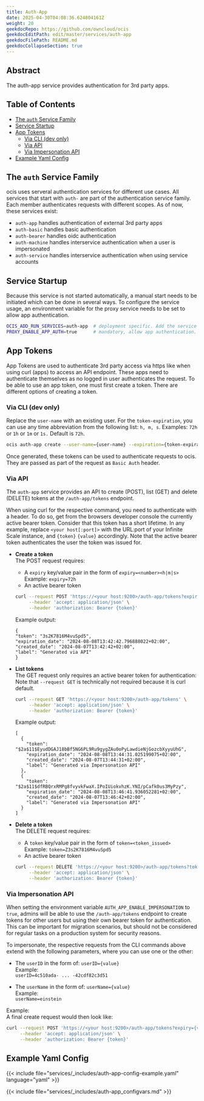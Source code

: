 ```yaml
---
title: Auth-App
date: 2025-04-30T04:08:36.624804161Z
weight: 20
geekdocRepo: https://github.com/owncloud/ocis
geekdocEditPath: edit/master/services/auth-app
geekdocFilePath: README.md
geekdocCollapseSection: true
---
```


<!-- Do not edit this file, it is autogenerated. Edit the service README.md instead -->

## Abstract


The auth-app service provides authentication for 3rd party apps.


## Table of Contents

* [The `auth` Service Family](#the-`auth`-service-family)
* [Service Startup](#service-startup)
* [App Tokens](#app-tokens)
  * [Via CLI (dev only)](#via-cli-(dev-only))
  * [Via API](#via-api)
  * [Via Impersonation API](#via-impersonation-api)
* [Example Yaml Config](#example-yaml-config)

## The `auth` Service Family

ocis uses serveral authentication services for different use cases. All services that start with `auth-` are part of the authentication service family. Each member authenticates requests with different scopes. As of now, these services exist:
  -   `auth-app` handles authentication of external 3rd party apps
  -   `auth-basic` handles basic authentication
  -   `auth-bearer` handles oidc authentication
  -   `auth-machine` handles interservice authentication when a user is impersonated
  -   `auth-service` handles interservice authentication when using service accounts

## Service Startup

Because this service is not started automatically, a manual start needs to be initiated which can be done in several ways. To configure the service usage, an environment variable for the proxy service needs to be set to allow app authentication.
```bash
OCIS_ADD_RUN_SERVICES=auth-app  # deployment specific. Add the service to the manual startup list, use with binary deployments. Alternatively you can start the service explicitly via the command line.
PROXY_ENABLE_APP_AUTH=true      # mandatory, allow app authentication. In case of a distributed environment, this envvar needs to be set in the proxy service.
```

## App Tokens

App Tokens are used to authenticate 3rd party access via https like when using curl (apps) to access an API endpoint. These apps need to authenticate themselves as no logged in user authenticates the request. To be able to use an app token, one must first create a token. There are different options of creating a token.

### Via CLI (dev only)

Replace the `user-name` with an existing user. For the `token-expiration`, you can use any time abbreviation from the following list: `h, m, s`. Examples: `72h` or `1h` or `1m` or `1s.` Default is `72h`.

```bash
ocis auth-app create --user-name={user-name} --expiration={token-expiration}
```

Once generated, these tokens can be used to authenticate requests to ocis. They are passed as part of the request as `Basic Auth` header.

### Via API

The `auth-app` service provides an API to create (POST), list (GET) and delete (DELETE) tokens at the `/auth-app/tokens` endpoint.

When using curl for the respective command, you need to authenticate with a header. To do so, get from the browsers developer console the currently active bearer token. Consider that this token has a short lifetime. In any example, replace `<your host[:port]>` with the URL:port of your Infinite Scale instance, and `{token}`  `{value}` accordingly. Note that the active bearer token authenticates the user the token was issued for.

* **Create a token**\
  The POST request requires:
  * A `expiry` key/value pair in the form of `expiry=<number><h|m|s>`\
    Example: `expiry=72h`
  * An active bearer token
  ```bash
  curl --request POST 'https://<your host:9200>/auth-app/tokens?expiry={value}' \
       --header 'accept: application/json' \
       --header 'authorization: Bearer {token}'
  ```
  Example output:
  ```
  {
  "token": "3s2K7816M4vuSpd5",
  "expiration_date": "2024-08-08T13:42:42.796888022+02:00",
  "created_date": "2024-08-07T13:42:42+02:00",
  "label": "Generated via API"
  }
  ```

* **List tokens**\
  The GET request only requires an active bearer token for authentication:\
  Note that `--request GET` is technically not required because it is curl default. 
  ```bash
  curl --request GET 'https://<your host:9200>/auth-app/tokens' \
       --header 'accept: application/json' \
       --header 'authorization: Bearer {token}'
  ```
  Example output:
  ```
  [
    {
      "token": "$2a$11$EyudDGAJ18bBf5NG6PL9Ru9gygZAu0oPyLawdieNjGozcbXyyuUhG",
      "expiration_date": "2024-08-08T13:44:31.025199075+02:00",
      "created_date": "2024-08-07T13:44:31+02:00",
      "label": "Generated via Impersonation API"
    },
    {
      "token": "$2a$11$dfRBQrxRMPg8fvyvkFwaX.IPoIUiokvhzK.YNI/pCafk0us3MyPzy",
      "expiration_date": "2024-08-08T13:46:41.936052281+02:00",
      "created_date": "2024-08-07T13:46:42+02:00",
      "label": "Generated via Impersonation API"
    }
  ]
  ```

* **Delete a token**\
  The DELETE request requires:
  * A `token` key/value pair in the form of `token=<token_issued>`\
    Example: `token=Z3s2K7816M4vuSpd5`
  * An active bearer token
  ```bash
  curl --request DELETE 'https://<your host:9200>/auth-app/tokens?token={value}' \
       --header 'accept: application/json' \
       --header 'authorization: Bearer {token}'
  ```

### Via Impersonation API

When setting the environment variable `AUTH_APP_ENABLE_IMPERSONATION` to `true`, admins will be able to use the `/auth-app/tokens` endpoint to create tokens for other users but using their own bearer token for authentication. This can be important for migration scenarios, but should not be considered for regular tasks on a production system for security reasons.

To impersonate, the respective requests from the CLI commands above extend with the following parameters, where you can use one or the other:

* The `userID` in the form of: `userID={value}`\
  Example:\
  `userID=4c510ada- ... -42cdf82c3d51`

* The `userName` in the form of: `userName={value}`\
  Example:\
  `userName=einstein`

Example:\
A final create request would then look like:
```bash
curl --request POST 'https://<your host:9200>/auth-app/tokens?expiry={value}&userName={value}' \
     --header 'accept: application/json' \
     --header 'authorization: Bearer {token}'
```
## Example Yaml Config
{{< include file="services/_includes/auth-app-config-example.yaml"  language="yaml" >}}

{{< include file="services/_includes/auth-app_configvars.md" >}}

